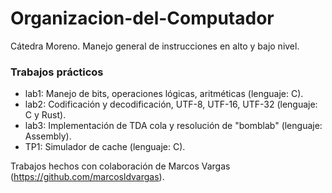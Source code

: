 # Organizacion-del-Computador

Cátedra Moreno. Manejo general de instrucciones en alto y bajo nivel.

### Trabajos prácticos
* lab1: Manejo de bits, operaciones lógicas, aritméticas (lenguaje: C).
* lab2: Codificación y decodificación, UTF-8, UTF-16, UTF-32 (lenguaje: C y Rust).
* lab3: Implementación de TDA cola y resolución de "bomblab" (lenguaje: Assembly).
* TP1:  Simulador de cache (lenguaje: C).

Trabajos hechos con colaboración de Marcos Vargas (https://github.com/marcosldvargas).
